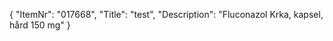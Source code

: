 {
  "ItemNr": "017668",
  "Title": "test",
  "Description": "Fluconazol Krka, kapsel, hård 150 mg"
}